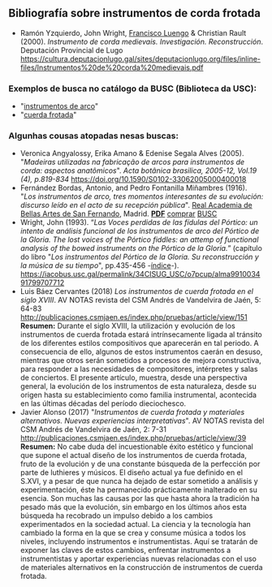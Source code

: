 ## Bibliografía sobre instrumentos de corda frotada
- Ramón Yzquierdo, John Wright, [Francisco Luengo](http://www.franciscoluengo.com/Francisco_Luengo,_musico_&_luthier/Biografia.html) & Christian Rault (2000). _Instrumento de corda medievais. Investigación. Reconstrucción_. Deputación Provincial de Lugo
  <https://cultura.deputacionlugo.gal/sites/deputacionlugo.org/files/inline-files/Instrumentos%20de%20corda%20medievais.pdf>

### Exemplos de busca no catálogo da BUSC (Biblioteca da USC):
- "[instrumentos de arco](https://iacobus.usc.gal/discovery/search?query=any,contains,instrumentos%20de%20arco&tab=Everything&search_scope=MyInst_and_CI&vid=34CISUG_USC:VU1&lang=gl&offset=0)"
- "[cuerda frotada](https://iacobus.usc.gal/discovery/search?query=any,contains,cuerda%20frotada&tab=Everything&search_scope=MyInst_and_CI&vid=34CISUG_USC:VU1&lang=gl&offset=0)"
  
### Algunhas cousas atopadas nesas buscas:
- Veronica Angyalossy, Erika Amano & Edenise Segala Alves (2005). "_Madeiras utilizadas na fabricação de arcos para instrumentos de corda: aspectos anatômicos_". _Acta botânica brasilica, 2005-12, Vol.19 (4), p.819-834_ <https://doi.org/10.1590/S0102-33062005000400018>
- Fernández Bordas, Antonio, and Pedro Fontanilla Miñambres (1916). "_Los instrumentos de arco, tres momentos interesantes de su evolución: discurso leído en el acto de su recepción pública_". [Real Academia de Bellas Artes de San Fernando](https://www.realacademiabellasartessanfernando.com/la-institucion/archivo-biblioteca/biblioteca/discursos-de-ingreso/), Madrid. [**PDF**](https://www.realacademiabellasartessanfernando.com/assets/docs/discursos_ingreso/fernandez_bordas_antonio-1916.pdf) [comprar](https://www.rabasf.shop/es/discursos/1895-los-instrumentos-de-arco-tres-momentos-interesantes-de-su-evolucion.html) [BUSC](https://iacobus.usc.gal/permalink/34CISUG_USC/o7pcup/alma991003628919707712)
- Wright, John (1993). “_Las Voces perdidas de las fídulas del Pórtico: un intento de análisis funcional de los instrumentos de arco del Pórtico de la Gloria. The lost voices of the Pórtico fiddles: an attemp of functional analysis of the bowed instruments on the Pórtico de la Gloria._” (capítulo do libro "_Los instrumentos del Pórtico de la Gloria. Su reconstrucción y la música de su tiempo_", pp.435-456 -[índice](https://baimages.gulbenkian.pt/images/winlibimg.aspx?skey=&doc=192149&img=22938)-). <https://iacobus.usc.gal/permalink/34CISUG_USC/o7pcup/alma991003491799707712>
- Luis Báez Cervantes (2018) _Los instrumentos de cuerda frotada en el siglo XVIII_. AV NOTAS revista del CSM Andrés de Vandelvira de Jaén, 5: 64-83 <http://publicaciones.csmjaen.es/index.php/pruebas/article/view/151>  
  **Resumen:**  Durante el siglo XVIII, la utilización y evolución de los instrumentos de cuerda frotada estará intrínsecamente ligada al tránsito de los diferentes estilos compositivos que aparecerán en tal periodo. A consecuencia de ello, algunos de estos instrumentos caerán en desuso, mientras que otros serán sometidos a procesos de mejora constructiva, para responder a las necesidades de compositores, intérpretes y salas de conciertos. El presente artículo, muestra, desde una perspectiva general, la evolución de los instrumentos de esta naturaleza, desde su origen hasta su establecimiento como familia instrumental, acontecida en las últimas décadas  del período dieciochesco.
- Javier Alonso (2017) "_Instrumentos de cuerda frotada y materiales alternativos. Nuevas experiencias interpretativas_". AV NOTAS revista del CSM Andrés de Vandelvira de Jaén, 2: 7-31 <http://publicaciones.csmjaen.es/index.php/pruebas/article/view/39>  
  **Resumen:** No cabe duda del incuestionable éxito estético y funcional que supone el actual diseño de los instrumentos de cuerda frotada, fruto de la evolución y de una constante búsqueda de la perfección por parte de luthieres y músicos. El diseño actual ya fue definido en el S.XVI, y a pesar de que nunca ha dejado de estar sometido a análisis y experimentación, éste ha permanecido prácticamente inalterado en su esencia. Son muchas las causas por las que hasta ahora la tradición ha pesado más que la evolución, sin embargo en los últimos años esta búsqueda ha recobrado un impulso debido a los cambios experimentados en la sociedad actual. La ciencia y la tecnología han cambiado la forma en la que se crea y consume música a todos los niveles, incluyendo instrumentos e instrumentistas. Aquí se tratarán de exponer las claves de estos cambios, enfrentar instrumentos a instrumentistas y aportar experiencias nuevas relacionadas con el uso de materiales alternativos en la construcción de instrumentos de cuerda frotada.

